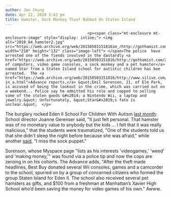 ```yaml
---
author: Jen Chung
date: Apr 22, 2010 3:43 pm
title: Hamster, Sock Monkey Thief Nabbed On Staten Island
---
```


	
										<p><span class="mt-enclosure mt-enclosure-image" style="display: inline;"> <img alt="2010_04_hamster2.jpg" src="https://web.archive.org/web/20150503151816im_/http://gothamist.com/attachments/jen/2010_04_hamster2.jpg" width="210" height="132" class="image-left"> </span>The police  have arrested one of the fiends involved in the dastardly <a href="https://web.archive.org/web/20150503151816/http://gothamist.com/2010/03/10/burglar_takes_hamster_sock_monkey_f.php">thefts of computers, video game consoles, a sock monkey and a pet hamster</a> named Star from a Staten Island school for autistic children has bee arrested.  The <a href="https://web.archive.org/web/20150503151816/http://www.silive.com/northshore/index.ssf/2010/04/cops_make_arrest_in_break-in_a.html">Advance reports,</a> &quot;Emil Sorensen, 21, of Elm Park, is accused of being the lookout in the crime, which was carried out on a weekend... Police say he admitted his role and copped to selling some of the stolen goods &#x2014; a Nintendo Wii, a laptop and jewelry.&quot; Unfortunately, &quot;Star&#x2019;s fate is unclear.&quot;  </p>

<p>The burglary rocked Eden II School For Children With Autism <a href="https://web.archive.org/web/20150503151816/http://gothamist.com/2010/03/10/burglar_takes_hamster_sock_monkey_f.php">last month</a>:  School director Joanne Gerenser said, &quot;It just felt personal. That hamster was of no monetary value to anybody but the kids ... I felt that it was really malicious,&quot; that the students were traumatized, &quot;One of the students told us that she didn&apos;t sleep the night before because she was afraid,&quot; while another <a href="https://web.archive.org/web/20150503151816/http://gothamist.com/2010/03/11/autistic_students_still_shaken_up_a.php">said</a>, &quot;I miss the sock puppet.&quot;  </p>

<p>Sorenson, whose Myspace page &quot;lists as his interests &apos;videogames,&apos; &apos;weed&apos; and &apos;making money,&apos;&quot; was found via a police tip and now the cops are zeroing in on his cohorts.  The Advance adds, &quot;After the theft made headlines, Best Buy donated several Wii consoles, games and a camcorder to the school, spurred on by a group of concerned citizens who formed the group Staten Island for Eden II. The school also received several pet hamsters as gifts, and $100 from a freshman at Manhattan&#x2019;s Xavier High School who&#x2019;d been saving the money for video games of his own.&quot;  Awww.  </p>					
										
									
				